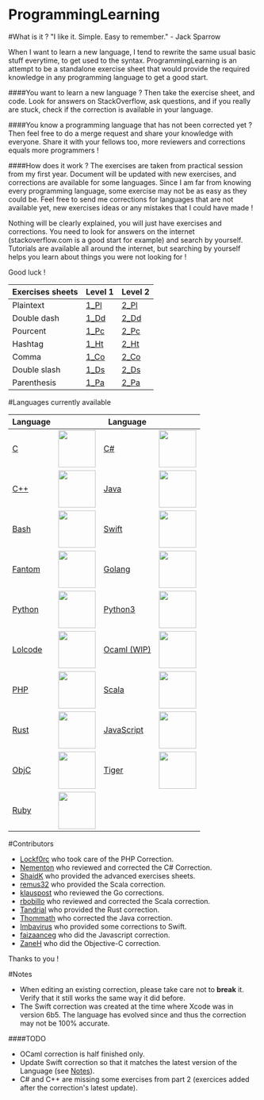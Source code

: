 ProgrammingLearning
===================

#What is it ?
"I like it. Simple. Easy to remember." - Jack Sparrow

When I want to learn a new language, I tend to rewrite the same usual basic stuff everytime, to get used to the syntax.  ProgrammingLearning is an attempt to be a standalone exercise sheet that would provide the required knowledge in any programming language to get a good start.


####You want to learn a new language ?
Then take the exercise sheet, and code. Look for answers on StackOverflow, ask questions, and if you really are stuck, check if the correction is available in your language.

####You know a programming language that has not been corrected yet ?
Then feel free to do a merge request and share your knowledge with everyone. Share it with your fellows too, more reviewers and corrections equals more programmers !


####How does it work ?
The exercises are taken from practical session from my first year.
Document will be updated with new exercises, and corrections are available for some languages.
Since I am far from knowing every programming language, some exercise may not be as easy as they could be.
Feel free to send me corrections for languages that are not available yet,
new exercises ideas or any mistakes that I could have made !

Nothing will be clearly explained, you will just have exercises and corrections.
You need to look for answers on the internet (stackoverflow.com is a good start for example) and search by yourself.
Tutorials are available all around the internet, but searching by yourself helps you learn about things
you were not looking for !


Good luck !

Exercises sheets | Level 1 | Level 2 |
-----------------|---------|---------|
Plaintext        | [1_Pl]  | [2_Pl]  |
Double dash      | [1_Dd]  | [2_Dd]  |
Pourcent         | [1_Pc]  | [2_Pc]  |
Hashtag          | [1_Ht]  | [2_Ht]  |
Comma            | [1_Co]  | [2_Co]  |
Double slash     | [1_Ds]  | [2_Ds]  |
Parenthesis      | [1_Pa]  | [2_Pa]  |

[1_Pl]: Exercises/Exercises(Plaintext).txt "Text"
[1_Dd]: Exercises/Exercises(Double-Dash-Style_comments).txt "--"
[1_Pc]: Exercises/Exercises(Percent-Style_comments).txt "%"
[1_Ht]: Exercises/Exercises(Hashtag-Style_comments).txt "#"
[1_Co]: Exercises/Exercises(Semicolon-Style_comments).txt ";"
[1_Ds]: Exercises/Exercises(Slash-Style_comments).txt "//"
[1_Pa]: Exercises/Exercises(Parenthesis-Style_comments).txt "(*"

[2_Pl]: Exercises/Advanced_Exercises(Plaintext).txt "Text"
[2_Dd]: Exercises/Advanced_Exercises(Double-Dash-Style_comments).txt "--"
[2_Pc]: Exercises/Advanced_Exercises(Percent-Style_comments).txt "%"
[2_Ht]: Exercises/Advanced_Exercises(Hashtag-Style_comments).txt "#"
[2_Co]: Exercises/Advanced_Exercises(Semicolon-Style_comments).txt ";"
[2_Ds]: Exercises/Advanced_Exercises(Slash-Style_comments).txt "//"
[2_Pa]: Exercises/Advanced_Exercises(Parenthesis-Style_comments).txt "(*"




#Languages currently available

Language |      | Language |      |
---------|------|----------|------|
[C]        | <img src="https://raw.githubusercontent.com/P1kachu/ProgrammingLearning/master/assets/icons/c.png" width="75" height="75"/>       | [C#]       | <img src="https://raw.githubusercontent.com/P1kachu/ProgrammingLearning/master/assets/icons/cs.png" width="75" height="75"/>
[C++]      | <img src="https://raw.githubusercontent.com/P1kachu/ProgrammingLearning/master/assets/icons/cpp.png" width="75" height="75"/>     | [Java]     | <img src="https://raw.githubusercontent.com/P1kachu/ProgrammingLearning/master/assets/icons/java.png" width="75" height="75"/>
[Bash]     | <img src="https://raw.githubusercontent.com/P1kachu/ProgrammingLearning/master/assets/icons/bash.png" width="75" height="75"/>    | [Swift]    | <img src="https://raw.githubusercontent.com/P1kachu/ProgrammingLearning/master/assets/icons/swift.png" width="75" height="75"/>
[Fantom]   | <img src="https://raw.githubusercontent.com/P1kachu/ProgrammingLearning/master/assets/icons/fantom.png" width="75" height="75"/>  | [Golang]   | <img src="https://raw.githubusercontent.com/P1kachu/ProgrammingLearning/master/assets/icons/golang.png" width="75" height="75"/>
[Python]   | <img src="https://raw.githubusercontent.com/P1kachu/ProgrammingLearning/master/assets/icons/python.png" width="75" height="75"/>  | [Python3]  |  <img src="https://raw.githubusercontent.com/P1kachu/ProgrammingLearning/master/assets/icons/python3.png" width="75" height="75"/>
[Lolcode]  | <img src="https://raw.githubusercontent.com/P1kachu/ProgrammingLearning/master/assets/icons/lolcode.png" width="75" height="75"/> | [Ocaml (WIP)]  | <img src="https://raw.githubusercontent.com/P1kachu/ProgrammingLearning/master/assets/icons/ocaml.png" width="75" height="75"/> |
[PHP]  | <img src="https://raw.githubusercontent.com/P1kachu/ProgrammingLearning/master/assets/icons/php.png" width="75" height="75"/>         | [Scala]       |  <img src="https://raw.githubusercontent.com/P1kachu/ProgrammingLearning/master/assets/icons/scala.png" width="75" height="75"/> |
[Rust]  | <img src="https://www.rust-lang.org/logos/rust-logo-blk.svg" width="75" height="75"/>                                                | [JavaScript]  | <img src="https://raw.githubusercontent.com/faizaanceg/ProgrammingLearning/master/assets/icons/js.png" width="75" height="75"/> |
[ObjC] | <img src="https://raw.githubusercontent.com/P1kachu/ProgrammingLearning/master/assets/icons/objc.png" width="75" height="75" />       | [Tiger]  | <img src="https://raw.githubusercontent.com/P1kachu/ProgrammingLearning/master/assets/icons/tiger.png" width="75" height="75" /> |
[Ruby] | <img src="https://raw.githubusercontent.com/P1kachu/ProgrammingLearning/master/assets/icons/ruby.png" width="75" height="75" /> |

#Contributors
- [Lockf0rc] who took care of the PHP Correction.
- [Nementon] who reviewed and corrected the C# Correction.
- [ShaidK] who provided the advanced exercises sheets.
- [remus32] who provided the Scala correction.
- [klauspost] who reviewed the Go corrections.
- [rbobillo] who reviewed and corrected the Scala correction.
- [Tandrial] who provided the Rust correction.
- [Thommath] who corrected the Java correction.
- [Imbavirus] who provided some corrections to Swift.
- [faizaanceg] who did the Javascript correction.
- [ZaneH] who did the Objective-C correction.

Thanks to you !

#Notes
- When editing an existing correction, please take care not to
**break** it. Verify that it still works the same way it did before.
- The Swift correction was created at the time where Xcode was in
version 6b5. The language has evolved since and thus the correction
may not be 100% accurate.

####TODO
- OCaml correction is half finished only.
- Update Swift correction so that it matches the latest version of the
Language (see [Notes](README.md#notes)).
- C# and C++ are missing some exercises from part 2 (exercices added
after the correction's latest update).















[C]: Corrections/Correction_C.c "C Correction"
[C#]: Corrections/Correction_C%23.cs "C# Correction"
[C++]: Corrections/Correction_C++.cpp "C++ Correction"
[PHP]: Corrections/Correction_PHP.php "PHP Correction"
[Java]: Corrections/Correction_Java.java "Java Correction"
[Bash]: Corrections/Correction_Bash.sh "Bash Correction"
[ObjC]: Corrections/Correction_ObjectiveC.m "ObjectiveC Correction"
[Swift]: Corrections/Correction_Swift.swift "Swift Correction"
[Ocaml (WIP)]: Corrections/Correction_OCaml(UNFINISHED).ml "Ocaml Correction"
[Fantom]: Corrections/Correction_Fantom.fan "Fantom Correction"
[Golang]: Corrections/Correction_Golang.go "Golang Correction"
[Python]: Corrections/Correction_Python.py "Python Correction"
[Python3]: Corrections/Correction_Python3.py "Python3 Correction"
[Lolcode]: Corrections/Correction_Lolcode.lol "Lolcode Correction"
[Scala]: Corrections/Correction_Scala.scala "Scala Correction"
[Rust]: Corrections/Correction_Rust.rs "Rust Correction"
[JavaScript]: Corrections/Correction_JavaScript.js "JS Correction"
[Tiger]: Corrections/Correction_Tiger.tig "Tiger Correction"
[Ruby]: Corrections/Correction_Ruby.rb "Ruby Correction"

[Lockf0rc]: https://github.com/Lockf0rc
[Nementon]: https://github.com/Nementon
[ShaidK]: https://github.com/ShaidK
[remus32]: https://github.com/remus32
[klauspost]: https://github.com/klauspost
[rbobillo]: https://github.com/rbobillo
[Tandrial]: https://github.com/Tandrial
[Thommath]: https://github.com/Thommath
[Imbavirus]: https://github.com/Imbavirus
[faizaanceg]: https://github.com/faizaanceg
[ZaneH]: https://github.com/ZaneH
